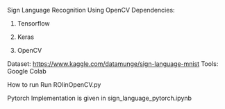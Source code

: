 Sign Language Recognition Using OpenCV
Dependencies:
1. Tensorflow

2. Keras

3. OpenCV

Dataset:
https://www.kaggle.com/datamunge/sign-language-mnist
Tools:
Google Colab

How to run
Run ROIinOpenCV.py

Pytorch Implementation is given in sign_language_pytorch.ipynb

